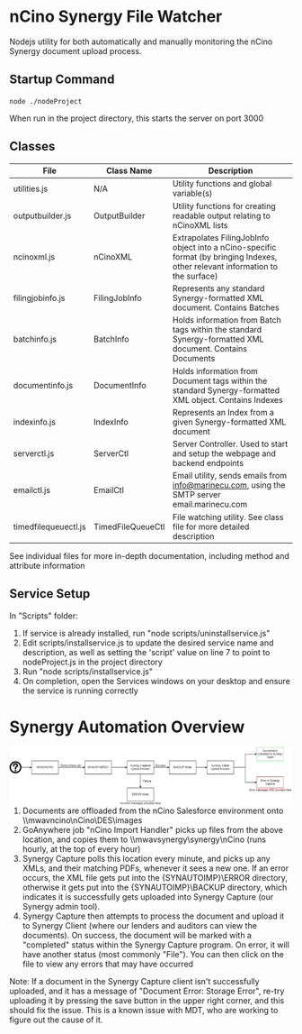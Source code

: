 # nCino Synergy File Watcher
Nodejs utility for both automatically and manually monitoring the nCino Synergy document upload process.

## Startup Command
    node ./nodeProject

When run in the project directory, this starts the server on port 3000

## Classes
| File | Class Name | Description |
| ---- | ----------- | ----- |
| utilities.js | N/A | Utility functions and global variable(s) |
| outputbuilder.js | OutputBuilder | Utility functions for creating readable output relating to nCinoXML lists|
| ncinoxml.js | nCinoXML | Extrapolates FilingJobInfo object into a nCino-specific format (by bringing Indexes, other relevant information to the surface) |
| filingjobinfo.js | FilingJobInfo | Represents any standard Synergy-formatted XML document. Contains Batches |
| batchinfo.js | BatchInfo | Holds information from Batch tags within the standard Synergy-formatted XML document. Contains Documents |
| documentinfo.js | DocumentInfo | Holds information from Document tags within the standard Synergy-formatted XML object. Contains Indexes |
| indexinfo.js | IndexInfo | Represents an Index from a given Synergy-formatted XML document |
| serverctl.js | ServerCtl | Server Controller. Used to start and setup the webpage and backend endpoints |
| emailctl.js | EmailCtl | Email utility, sends emails from info@marinecu.com, using the SMTP server email.marinecu.com |
| timedfilequeuectl.js | TimedFileQueueCtl | File watching utility. See class file for more detailed description |

See individual files for more in-depth documentation, including method and attribute information

## Service Setup
In "Scripts" folder:
1. If service is already installed, run "node scripts/uninstallservice.js"
2. Edit scripts/installservice.js to update the desired service name and description, as well as setting the 'script' value on line 7 to point to nodeProject.js in the project directory
3. Run "node scripts/installservice.js"
4. On completion, open the Services windows on your desktop and ensure the service is running correctly

# Synergy Automation Overview
<img src="SynergyProcess.drawio.png"
     alt="Synergy Process Overview"
     style="float: left; margin-right: 10px;" />

1. Documents are offloaded from the nCino Salesforce environment onto \\\\mwavncino\nCino\DES\images
2. GoAnywhere job "nCino Import Handler" picks up files from the above location, and copies them to \\\\mwavsynergy\synergy\nCino 
(runs hourly, at the top of every hour)
3. Synergy Capture polls this location every minute, and picks up any XMLs, and their matching PDFs, whenever it sees a new one. If an error occurs, the XML file gets put into the {SYNAUTOIMP}\ERROR directory, otherwise it gets put into the {SYNAUTOIMP}\BACKUP directory, which indicates it is successfully gets uploaded into Synergy Capture (our Synergy admin tool).
4. Synergy Capture then attempts to process the document and upload it to Synergy Client (where our lenders and auditors can view the documents). On success, the document will be marked with a "completed" status within the Synergy Capture program. On error, it will have another status (most commonly "File"). You can then click on the file to view any errors that may have occurred

Note: If a document in the Synergy Capture client isn't successfully uploaded, and it has a message of "Document Error: Storage Error", re-try uploading it by pressing the save button in the upper right corner, and this should fix the issue. This is a known issue with MDT, who are working to figure out the cause of it.